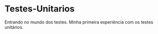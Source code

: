 # Testes-Unitarios
Entrando no mundo dos testes.
Minha primeira experiência com os testes unitários.
